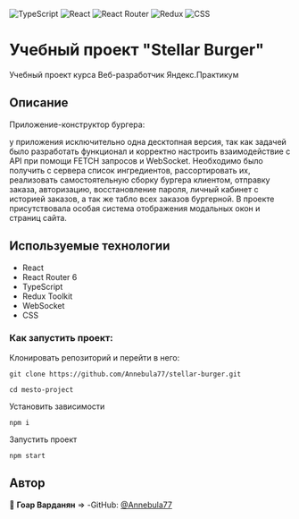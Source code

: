 ![TypeScript](https://img.shields.io/badge/typescript-%23007ACC.svg?style=for-the-badge&logo=typescript&logoColor=white)  ![React](https://img.shields.io/badge/react-%2320232a.svg?style=for-the-badge&logo=react&logoColor=%2361DAFB) ![React Router](https://img.shields.io/badge/React_Router-CA4245?style=for-the-badge&logo=react-router&logoColor=white)  ![Redux](https://img.shields.io/badge/redux-%23593d88.svg?style=for-the-badge&logo=redux&logoColor=white) ![CSS](https://img.shields.io/badge/css-%231572B6.svg?style=for-the-badge&logo=css3&logoColor=white) 


# Учебный проект "Stellar Burger"
Учебный проект курса Веб-разработчик Яндекс.Практикум
## Описание

Приложение-конструктор бургера:

у приложения исключительно одна десктопная версия, так как задачей было разработать функционал и корректно настроить взаимодействие с API при помощи FETCH запросов и WebSocket. Необходимо было получить с сервера список ингредиентов, рассортировать их, реализовать самостоятельную сборку бургера клиентом, отправку заказа, авторизацию, восстановление пароля, личный кабинет с историей заказов, а так же табло всех заказов бургерной. В проекте присутствовала особая система отображения модальных окон и страниц сайта.

## Используемые технологии
- React
- React Router 6
- TypeScript 
- Redux Toolkit
- WebSocket
- CSS

### Как запустить проект:

Клонировать репозиторий и перейти в него:

```
git clone https://github.com/Annebula77/stellar-burger.git

cd mesto-project
```

Установить зависимости

```
npm i
```

Запустить проект

```
npm start
```

## Автор
👤 **Гоар Варданян** => -GitHub: [@Annebula77](https://github.com/Annebula77)
